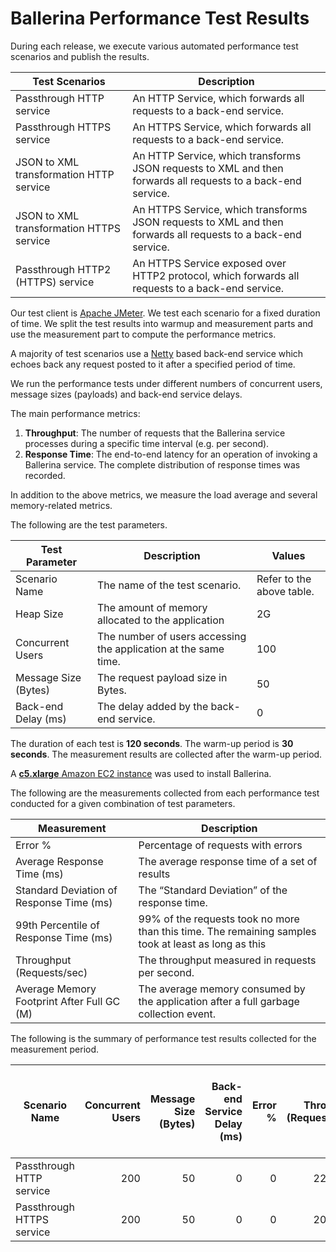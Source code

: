 # Ballerina Performance Test Results

During each release, we execute various automated performance test scenarios and publish the results.

| Test Scenarios | Description |
| --- | --- |
| Passthrough HTTP service | An HTTP Service, which forwards all requests to a back-end service. |
| Passthrough HTTPS service | An HTTPS Service, which forwards all requests to a back-end service. |
| JSON to XML transformation HTTP service | An HTTP Service, which transforms JSON requests to XML and then forwards all requests to a back-end service. |
| JSON to XML transformation HTTPS service | An HTTPS Service, which transforms JSON requests to XML and then forwards all requests to a back-end service. |
| Passthrough HTTP2 (HTTPS) service | An HTTPS Service exposed over HTTP2 protocol, which forwards all requests to a back-end service. |

Our test client is [Apache JMeter](https://jmeter.apache.org/index.html). We test each scenario for a fixed duration of
time. We split the test results into warmup and measurement parts and use the measurement part to compute the
performance metrics.

A majority of test scenarios use a [Netty](https://netty.io/) based back-end service which echoes back any request
posted to it after a specified period of time.

We run the performance tests under different numbers of concurrent users, message sizes (payloads) and back-end service
delays.

The main performance metrics:

1. **Throughput**: The number of requests that the Ballerina service processes during a specific time interval (e.g. per second).
2. **Response Time**: The end-to-end latency for an operation of invoking a Ballerina service. The complete distribution of response times was recorded.

In addition to the above metrics, we measure the load average and several memory-related metrics.

The following are the test parameters.

| Test Parameter | Description | Values |
| --- | --- | --- |
| Scenario Name | The name of the test scenario. | Refer to the above table. |
| Heap Size | The amount of memory allocated to the application | 2G |
| Concurrent Users | The number of users accessing the application at the same time. | 100 |
| Message Size (Bytes) | The request payload size in Bytes. | 50 |
| Back-end Delay (ms) | The delay added by the back-end service. | 0 |

The duration of each test is **120 seconds**. The warm-up period is **30 seconds**.
The measurement results are collected after the warm-up period.

A [**c5.xlarge** Amazon EC2 instance](https://aws.amazon.com/ec2/instance-types/) was used to install Ballerina.

The following are the measurements collected from each performance test conducted for a given combination of
test parameters.

| Measurement | Description |
| --- | --- |
| Error % | Percentage of requests with errors |
| Average Response Time (ms) | The average response time of a set of results |
| Standard Deviation of Response Time (ms) | The “Standard Deviation” of the response time. |
| 99th Percentile of Response Time (ms) | 99% of the requests took no more than this time. The remaining samples took at least as long as this |
| Throughput (Requests/sec) | The throughput measured in requests per second. |
| Average Memory Footprint After Full GC (M) | The average memory consumed by the application after a full garbage collection event. |

The following is the summary of performance test results collected for the measurement period.

|  Scenario Name | Concurrent Users | Message Size (Bytes) | Back-end Service Delay (ms) | Error % | Throughput (Requests/sec) | Average Response Time (ms) | Standard Deviation of Response Time (ms) | 99th Percentile of Response Time (ms) | Ballerina GC Throughput (%) | Average of Ballerina Memory Footprint After Full GC (M) |
|---|---:|---:|---:|---:|---:|---:|---:|---:|---:|---:|
|  Passthrough HTTP service | 200 | 50 | 0 | 0 | 22257.26 | 8.2 | 8.18 | 48 | 99.18 |  |
|  Passthrough HTTPS service | 200 | 50 | 0 | 0 | 20335.88 | 8.98 | 9.2 | 52 | 99.24 | 24.738 |

